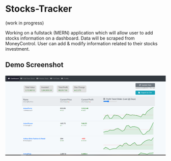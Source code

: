 # Stocks-Tracker 
(work in progress)

Working on a fullstack (MERN) application which will allow user to add stocks information on a dashboard.
Data will be scraped from MoneyControl.
User can add & modify information related to their stocks investment. 

## Demo Screenshot
![screenshot](snip.png)
